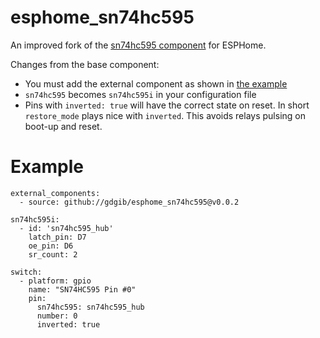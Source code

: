 # esphome_sn74hc595

An improved fork of the [sn74hc595 component](https://esphome.io/components/sn74hc595.html) for ESPHome.

Changes from the base component:

* You must add the external component as shown in [the example](#example)
* `sn74hc595` becomes `sn74hc595i` in your configuration file
* Pins with `inverted: true` will have the correct state on reset. In short `restore_mode` plays nice with `inverted`.  This avoids relays pulsing on boot-up and reset.

# Example

```
external_components:
  - source: github://gdgib/esphome_sn74hc595@v0.0.2

sn74hc595i:
  - id: 'sn74hc595_hub'
    latch_pin: D7
    oe_pin: D6
    sr_count: 2

switch:
  - platform: gpio
    name: "SN74HC595 Pin #0"
    pin:
      sn74hc595: sn74hc595_hub
      number: 0
      inverted: true
```
